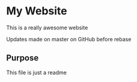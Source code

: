 # My Website

This is a really awesome website

Updates made on master on GitHub before rebase

## Purpose

This file is just a readme
